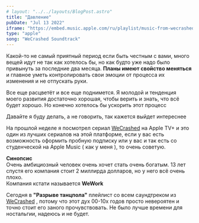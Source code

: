 ```yaml
---
# layout: "../../layouts/BlogPost.astro"
title: "Давление"
pubDate: "Jul 13 2022"
iframe: "https://embed.music.apple.com/ru/playlist/music-from-wecrashed/pl.0deb52c947f84084970a7b17a879db2b?l=en"
type: "apple"
song: "WeCrashed Soundtrack"
---
```


Какой-то не самый приятный период если быть честным с вами, много вещей идут не так как хотелось бы, но как будто уже надо было привынуть за последние два месяца. **Планы имеют свойство меняться** и главное уметь контролировать свои эмоции от процесса их изменения и не отпускать руки.

Все еще расцветёт и все еще поднимется. Я молодой и тенденция моего развития достаточно хорошая, чтобы верить и знать, что всё будет хорошо. Но конечно хотелось бы ускорить этот процесс

Давайте я буду делать, а не говорить, так кажется выйдет интереснее

На прошлой неделе я посмотрел сериал [WeCrashed](https://tv.apple.com/ru/show/wecrashed/umc.cmc.6qw605uv2rwbzutk2p2fsgvq9) на Apple TV+ и это один из лучших сериалов на этой платформе, если у вас есть возможность оформить пробную подписку или у вас и так есть со студенческой на Apple Music ( как у меня ), то очень советую.

**Синопсис**  
Очень амбициозный человек очень хочет стать очень богатым. 13 лет спустя его компания стоит 2 миллирда долларов, но у него всё очень плохо.  
Компания кстати называется **WeWork**

Сегодня в **"Разрыве танцпола"** плейлист со всем саундтреком из [WeCrashed](https://tv.apple.com/ru/show/wecrashed/umc.cmc.6qw605uv2rwbzutk2p2fsgvq9) , потому что этот дух 00-10х годов просто невероятен и точно стоит его заного прочувствовать. Не было лучше времени для ностальгии, надеюсь и не будет.
